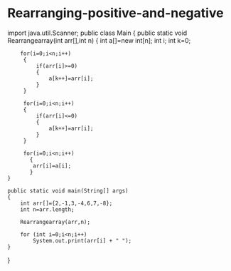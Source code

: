 # Rearranging-positive-and-negative
import java.util.Scanner;
public class Main
{
    public static void Rearrangearray(int arr[],int n)
    {
        int a[]=new int[n];
        int i;
        int k=0;
        
        for(i=0;i<n;i++)
         {
             if(arr[i]>=0)
             {
                 a[k++]=arr[i];
             }
         }
         
         for(i=0;i<n;i++)
         {
             if(arr[i]<=0)
             {
                 a[k++]=arr[i];
             }
         }
         
         for(i=0;i<n;i++)
           {
            arr[i]=a[i];
           }
    }
	 
	public static void main(String[] args)
	{
	    int arr[]={2,-1,3,-4,6,7,-8};
	    int n=arr.length;
	    
	    Rearrangearray(arr,n);
	    
	    for (int i=0;i<n;i++)
            System.out.print(arr[i] + " ");
	}

}
